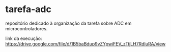 # tarefa-adc
repositório dedicado à organização da tarefa sobre ADC em microcontroladores.

link da execução:
https://drive.google.com/file/d/1B5baBdup9vZYpwiFEV_zTtjLH7RdIuRA/view

